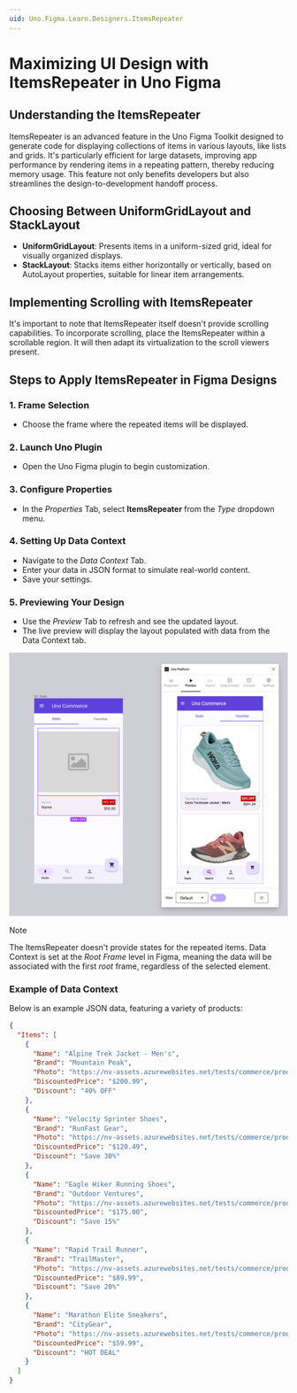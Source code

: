 ```yaml
---
uid: Uno.Figma.Learn.Designers.ItemsRepeater
---
```


# Maximizing UI Design with ItemsRepeater in Uno Figma

## Understanding the ItemsRepeater

ItemsRepeater is an advanced feature in the Uno Figma Toolkit designed to generate code for displaying collections of items in various layouts, like lists and grids. It's particularly efficient for large datasets, improving app performance by rendering items in a repeating pattern, thereby reducing memory usage. This feature not only benefits developers but also streamlines the design-to-development handoff process.

## Choosing Between UniformGridLayout and StackLayout

- **UniformGridLayout**: Presents items in a uniform-sized grid, ideal for visually organized displays.
- **StackLayout**: Stacks items either horizontally or vertically, based on AutoLayout properties, suitable for linear item arrangements.

## Implementing Scrolling with ItemsRepeater

It's important to note that ItemsRepeater itself doesn't provide scrolling capabilities. To incorporate scrolling, place the ItemsRepeater within a scrollable region. It will then adapt its virtualization to the scroll viewers present.

## Steps to Apply ItemsRepeater in Figma Designs

### 1. **Frame Selection**

- Choose the frame where the repeated items will be displayed.

### 2. **Launch Uno Plugin**

- Open the Uno Figma plugin to begin customization.

### 3. **Configure Properties**

- In the *Properties* Tab, select **ItemsRepeater** from the *Type* dropdown menu.

### 4. **Setting Up Data Context**

- Navigate to the *Data Context* Tab.
- Enter your data in JSON format to simulate real-world content.
- Save your settings.

### 5. **Previewing Your Design**

- Use the *Preview* Tab to refresh and see the updated layout.
- The live preview will display the layout populated with data from the Data Context tab.

![ItemsRepeater Preview](assets/ItemsRepeater.png)

> [!NOTE]
> The ItemsRepeater doesn't provide states for the repeated items. Data Context is set at the *Root Frame* level in Figma, meaning the data will be associated with the first *root* frame, regardless of the selected element.

### Example of Data Context

Below is an example JSON data, featuring a variety of products:

``` json
{
  "Items": [
    {
      "Name": "Alpine Trek Jacket - Men's",
      "Brand": "Mountain Peak",
      "Photo": "https://nv-assets.azurewebsites.net/tests/commerce/products/product1.png",
      "DiscountedPrice": "$200.99",
      "Discount": "40% OFF"
    },
    {
      "Name": "Velocity Sprinter Shoes",
      "Brand": "RunFast Gear",
      "Photo": "https://nv-assets.azurewebsites.net/tests/commerce/products/product2.png",
      "DiscountedPrice": "$120.49",
      "Discount": "Save 30%"
    },
    {
      "Name": "Eagle Hiker Running Shoes",
      "Brand": "Outdoor Ventures",
      "Photo": "https://nv-assets.azurewebsites.net/tests/commerce/products/product3.png",
      "DiscountedPrice": "$175.00",
      "Discount": "Save 15%"
    },
    {
      "Name": "Rapid Trail Runner",
      "Brand": "TrailMaster",
      "Photo": "https://nv-assets.azurewebsites.net/tests/commerce/products/product4.png",
      "DiscountedPrice": "$89.99",
      "Discount": "Save 20%"
    },
    {
      "Name": "Marathon Elite Sneakers",
      "Brand": "CityGear",
      "Photo": "https://nv-assets.azurewebsites.net/tests/commerce/products/product5.png",
      "DiscountedPrice": "$59.99",
      "Discount": "HOT DEAL"
    }
  ]
}
